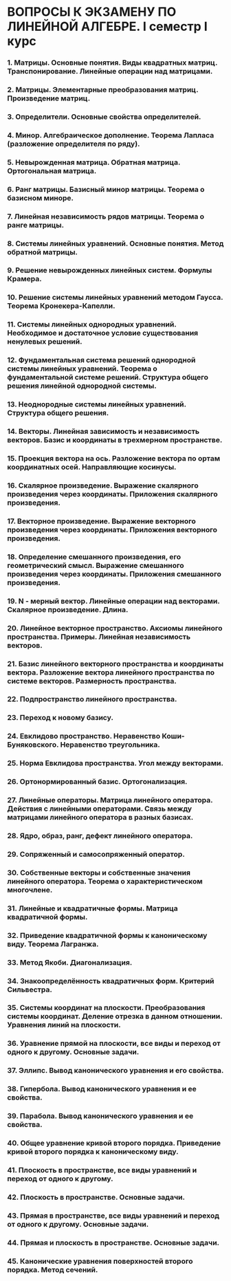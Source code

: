 # ВОПРОСЫ К ЭКЗАМЕНУ ПО ЛИНЕЙНОЙ АЛГЕБРЕ. I семестр I курс

### 1. Матрицы. Основные понятия. Виды квадратных матриц. Транспонирование. Линейные операции над матрицами.

### 2. Матрицы. Элементарные преобразования матриц. Произведение матриц.

### 3. Определители. Основные свойства определителей.

### 4. Минор. Алгебраическое дополнение. Теорема Лапласа (разложение определителя по ряду).

### 5. Невырожденная матрица. Обратная матрица. Ортогональная матрица.

### 6. Ранг матрицы. Базисный минор матрицы. Теорема о базисном миноре.

### 7. Линейная независимость рядов матрицы. Теорема о ранге матрицы.

### 8. Системы линейных уравнений. Основные понятия. Метод обратной матрицы.

### 9. Решение невырожденных линейных систем. Формулы Крамера.

### 10. Решение системы линейных уравнений методом Гаусса. Теорема Кронекера-Капелли.

### 11. Системы линейных однородных уравнений. Необходимое и достаточное условие существования ненулевых решений.

### 12. Фундаментальная система решений однородной системы линейных уравнений. Теорема о фундаментальной системе решений. Структура общего решения линейной однородной системы.

### 13. Неоднородные системы линейных уравнений. Структура общего решения.

### 14. Векторы. Линейная зависимость и независимость векторов. Базис и координаты в трехмерном пространстве.

### 15. Проекция вектора на ось. Разложение вектора по ортам координатных осей. Направляющие косинусы.

### 16. Скалярное произведение. Выражение скалярного произведения через координаты. Приложения скалярного произведения.

### 17. Векторное произведение. Выражение векторного произведения через координаты. Приложения векторного произведения.

### 18. Определение смешанного произведения, его геометрический смысл. Выражение смешанного  произведения через координаты. Приложения смешанного произведения.

### 19. N - мерный вектор. Линейные операции над векторами. Скалярное произведение. Длина.

### 20. Линейное векторное пространство. Аксиомы линейного пространства. Примеры. Линейная независимость векторов.

### 21. Базис линейного векторного пространства и координаты вектора. Разложение вектора линейного пространства по системе векторов. Размерность пространства.

### 22. Подпространство линейного пространства.

### 23. Переход к новому базису.

### 24. Евклидово пространство. Неравенство Коши- Буняковского. Неравенство треугольника.

### 25. Норма Евклидова пространства. Угол между векторами.

### 26. Ортонормированный базис. Ортогонализация.

### 27. Линейные операторы. Матрица линейного оператора. Действия с линейными операторами. Связь между матрицами линейного оператора в разных базисах.

### 28. Ядро, образ, ранг, дефект линейного оператора.

### 29. Сопряженный и самосопряженный оператор.

### 30. Собственные векторы и собственные значения линейного оператора. Теорема о характеристическом многочлене.

### 31. Линейные и квадратичные формы. Матрица квадратичной формы.

### 32. Приведение квадратичной формы к каноническому виду. Теорема Лагранжа.

### 33. Метод Якоби. Диагонализация.

### 34. Знакоопределённость квадратичных форм. Критерий Сильвестра.

### 35. Системы координат на плоскости. Преобразования системы координат. Деление отрезка в данном отношении. Уравнения линий на плоскости.

### 36. Уравнение прямой на плоскости, все виды и переход от одного к другому. Основные задачи.

### 37. Эллипс. Вывод канонического уравнения и его свойства.

### 38. Гипербола. Вывод канонического уравнения и ее свойства.

### 39. Парабола. Вывод канонического уравнения и ее свойства.

### 40. Общее уравнение кривой второго порядка. Приведение кривой второго порядка к каноническому виду.

### 41. Плоскость в пространстве, все виды уравнений и переход от одного к другому.

### 42. Плоскость в пространстве. Основные задачи.

### 43. Прямая в пространстве, все виды уравнений и переход от одного к другому. Основные задачи.

### 44. Прямая и плоскость в пространстве. Основные задачи.

### 45. Канонические уравнения поверхностей второго порядка. Метод сечений.
